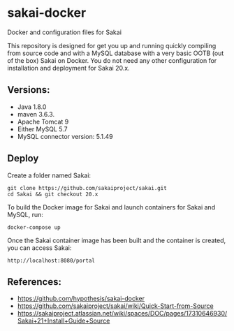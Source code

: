 # sakai-docker
Docker and configuration files for Sakai

This repository is designed for get you up and running quickly compiling from source code and with a MySQL database with a very basic OOTB (out of the box) Sakai on Docker. You do not need any other configuration for installation and deployment for Sakai 20.x. 

## Versions:
-	Java 1.8.0
-	maven 3.6.3.
-	Apache Tomcat 9
-	Either MySQL 5.7
-	MySQL connector version: 5.1.49

## Deploy
Create a folder named Sakai:

```
git clone https://github.com/sakaiproject/sakai.git
cd Sakai && git checkout 20.x
```

To build the Docker image for Sakai and launch containers for Sakai and MySQL, run:

```
docker-compose up
```

Once the Sakai container image has been built and the container is created, you can access Sakai:

```
http://localhost:8080/portal
```

## References:
- https://github.com/hypothesis/sakai-docker
- https://github.com/sakaiproject/sakai/wiki/Quick-Start-from-Source
- https://sakaiproject.atlassian.net/wiki/spaces/DOC/pages/17310646930/Sakai+21+Install+Guide+Source
